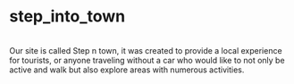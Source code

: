 # step_into_town
<br>
Our site is called Step n town, it was created to provide a local experience for tourists, or anyone traveling without a car who would like to not only be active and walk but also explore areas with numerous activities.
